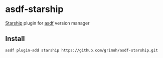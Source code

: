 # asdf-starship
[Starship](https://github.com/starship/starship) plugin for [asdf](https://github.com/asdf-vm/asdf) version manager

## Install
```
asdf plugin-add starship https://github.com/grimoh/asdf-starship.git
```
